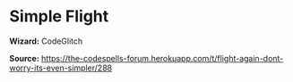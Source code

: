 # Simple Flight

**Wizard:** CodeGlitch

**Source:** https://the-codespells-forum.herokuapp.com/t/flight-again-dont-worry-its-even-simpler/288
